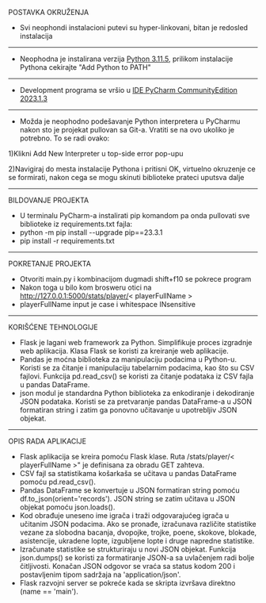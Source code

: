 POSTAVKA OKRUŽENJA

- Svi neophondi instalacioni putevi su hyper-linkovani, bitan je redosled instalacija


---

- Neophodna je instalirana verzija [Python 3.11.5](https://www.python.org/ftp/python/3.11.5/python-3.11.5-amd64.exe), prilikom instalacije Pythona cekirajte "Add Python to PATH"

---

- Development programa se vršio u [IDE PyCharm CommunityEdition 2023.1.3](https://download.jetbrains.com/python/pycharm-community-2023.1.3.exe?_gl=1*5eljow*_ga*MTI2MDMzNzQ5My4xNjk3ODM1MjEx*_ga_9J976DJZ68*MTcwMDAwMDU0OS4yLjEuMTcwMDAwMDYwMS42MC4wLjA.&_ga=2.223207067.1052024537.1700000550-1260337493.1697835211)

----

- Možda je neophodno podešavanje Python interpretera u PyCharmu nakon sto je projekat pullovan sa Git-a. Vratiti se na ovo ukoliko je potrebno. To se radi ovako:

1)Klikni Add New Interpreter u top-side error pop-upu

2)Navigiraj do mesta instalacije Pythona i pritisni OK, virtuelno okruzenje ce se formirati, nakon cega se mogu skinuti biblioteke prateci uputsva dalje

---
BILDOVANJE PROJEKTA

- U terminalu PyCharm-a instalirati pip komandom pa onda pullovati sve biblioteke iz requirements.txt fajla:
- python -m pip install --upgrade pip==23.3.1
- pip install -r requirements.txt

---

POKRETANJE PROJEKTA

- Otvoriti main.py i kombinacijom dugmadi shift+f10 se pokrece program
- Nakon toga u bilo kom brosweru otici na http://127.0.0.1:5000/stats/player/< playerFullName >
- playerFullName input je case i whitespace INsensitive

---

KORIŠĆENE TEHNOLOGIJE

- Flask je lagani web framework za Python. Simplifikuje proces izgradnje web aplikacija.
Klasa Flask se koristi za kreiranje web aplikacije. 
- Pandas je moćna biblioteka za manipulaciju podacima u Python-u.
Koristi se za čitanje i manipulaciju tabelarnim podacima, kao što su CSV fajlovi.
Funkcija pd.read_csv() se koristi za čitanje podataka iz CSV fajla u pandas DataFrame.
- json modul je standardna Python biblioteka za enkodiranje i dekodiranje JSON podataka.
Koristi se za pretvaranje pandas DataFrame-a u JSON formatiran string i zatim ga ponovno učitavanje u upotrebljiv JSON objekat.

---
OPIS RADA APLIKACIJE

- Flask aplikacija se kreira pomoću Flask klase.
Ruta /stats/player/< playerFullName >" je definisana za obradu GET zahteva.
- CSV fajl sa statistikama košarkaša se učitava u pandas DataFrame pomoću pd.read_csv().
- Pandas DataFrame se konvertuje u JSON formatiran string pomoću df.to_json(orient='records').
JSON string se zatim učitava u JSON objekat pomoću json.loads().
- Kod obrađuje uneseno ime igrača i traži odgovarajućeg igrača u učitanim JSON podacima.
Ako se pronađe, izračunava različite statistike vezane za slobodna bacanja, dvopojke, trojke, poene, skokove, blokade, asistencije, ukradene lopte, izgubljene lopte i druge napredne statistike.
- Izračunate statistike se strukturiraju u novi JSON objekat.
Funkcija json.dumps() se koristi za formatiranje JSON-a sa uvlačenjem radi bolje čitljivosti.
Konačan JSON odgovor se vraća sa status kodom 200 i postavljenim tipom sadržaja na 'application/json'.
- Flask razvojni server se pokreće kada se skripta izvršava direktno (name == 'main').
